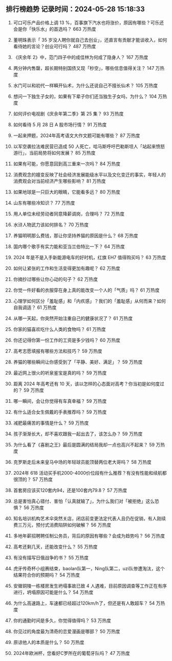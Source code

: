 
## 排行榜趋势 记录时间：2024-05-28 15:18:33
  
  1. 可口可乐产品价格上调 13 %，百事旗下汽水也将涨价，原因有哪些？可乐还会是你「快乐水」的首选吗？ 663 万热度
    
  2. 董明珠表示「 35 岁没人聘你就自己去创业」，还直言有贡献才能谈收入，如何看待她的言论？创业可行吗？ 487 万热度
    
  3. 《庆余年 2》中，范门四子中的成佳林为何成了隐身人？ 167 万热度
    
  4. 两分钟内售罄，超长期特别国债又现「秒空」，哪些信息值得关注？ 147 万热度
    
  5. 水门可以和初代一样瞬开仙术，为什么还说自己不擅长仙术？ 105 万热度
    
  6. 想问一下独生子女的，如果有下辈子你们还当独生子女吗，为什么？ 104 万热度
    
  7. 如何评价电视剧《庆余年第二季》第 25 集？ 93 万热度
    
  8. 如何看待 5 月 28 日 A 股市场行情？ 91 万热度
    
  9. 一起来押题，2024年高考语文大作文题可能有哪些？ 87 万热度
    
  10. 以军空袭拉法难民营已造成 50 人死亡，哈马斯呼吁巴勒斯坦人「站起来愤怒游行」，当前局势将如何发展？ 85 万热度
    
  11. 如果有可能，你愿意回到高三重来一次吗？ 84 万热度
    
  12. 消费观念的嬗变反映了社会经济发展能级水平以及文化变迁的事实，年轻人的消费观会对当前经济产生哪些影响？ 81 万热度
    
  13. 如果地球是一只巨大的眼睛，它能看多远？ 80 万热度
    
  14. 山东有哪些冷知识？ 77 万热度
    
  15. 用人单位未经劳动者同意降薪调岗，合理吗？ 72 万热度
    
  16. 水浒人物武力该如何排名？ 70 万热度
    
  17. 养猫明明那么费钱，那让你坚持养猫的原因是什么？ 68 万热度
    
  18. 国内哪个歌手有实力能和亚当兰伯特比一下？ 64 万热度
    
  19. 2024 年是不是入手新能源电车的好时机，红旗 EH7 值得购买吗？ 63 万热度
    
  20. 如何让紧张的工作和生活变得更加有趣呢？ 62 万热度
    
  21. 你摘抄过哪些让你心动的句子？ 62 万热度
    
  22. 你觉一件好看的衣服穿在身上真的能改变一个人的「气质」吗？ 61 万热度
    
  23. 心理学如何区分「羞耻感」和「内疚感」？我们的「羞耻感」从何而来？如何自我调适？ 61 万热度
    
  24. 从哪一天起，你突然开始注重自己的健康状况了？ 61 万热度
    
  25. 你家的猫喜欢吃什么人类的食物吗？ 61 万热度
    
  26. 你还记得你第一份工作的工资是多少钱吗？ 60 万热度
    
  27. 高考志愿填报有哪些方法和技巧？ 59 万热度
    
  28. 养猫的哪些瞬间让你感受到了「平静、美好、满足」？ 59 万热度
    
  29. 最近网上很火的听泉鉴宝是真的吗？ 59 万热度
    
  30. 距离 2024 年高考还有 10 天，该以怎样的心态面对高考？你当初是如何度过的？ 59 万热度
    
  31. 哪一瞬间，会让你觉得有车真幸福？ 59 万热度
    
  32. 有什么适合女生佩戴的手表推荐吗？ 59 万热度
    
  33. 减肥最痛苦的事情是什么？ 59 万热度
    
  34. 孩子渐渐长大，却不喜欢跟我一起出去了，该怎么办？ 59 万热度
    
  35. 为什么看了《喜剧之王》最后是圆满的结局我却一点也高兴不起来？ 59 万热度
    
  36. 克罗斯走后未来皇马中场的年轻球员能顶替两位老大哥吗？ 58 万热度
    
  37. 2024年 618 活动买手机2000-4000价位段有什么推荐？有没有性能和续航都很顶的？ 57 万热度
    
  38. 首套房应该买120套内94，还是100套内79.8？ 57 万热度
    
  39. 总是害怕真心错付、害怕「认真就输了」，为什么我们对「被拒绝」这么恐惧？ 56 万热度
    
  40. 知名培训机构艺术伞突然关店，闭店前变更法定代表人且仍在促销，有人刚续费三万元，预付式消费陷阱如何破解？ 56 万热度
    
  41. 多地年薪招聘聘任制公务员，背后的原因有哪些？会成为趋势吗？ 56 万热度
    
  42. 高考还剩几天，还能改变什么？ 55 万热度
    
  43. 有没有描写日俄战争的书？ 55 万热度
    
  44. 虎牙传奇杯小组赛结束，baolan队第一，Ning队第二，uzi队惨遭淘汰，这个结果符合你的预期吗？ 54 万热度
    
  45. 安徽铜陵一栋楼房发生坍塌事故已致 4 人遇难，目前原因调查等工作正在有序进行，坍塌原因可能是什么？ 54 万热度
    
  46. 为什么高速路上，车速都已经超过120km/h了，但还是有人敢超车？ 54 万热度
    
  47. 你的通勤时间是多久，你觉得值得吗？ 53 万热度
    
  48. 你见过的角度最为清奇的恋爱漫画是哪部？ 50 万热度
    
  49. 原谅他人的本质是什么？ 50 万热度
    
  50. 2024年欧洲杯，您看好C罗所在的葡萄牙队吗？ 47 万热度
    